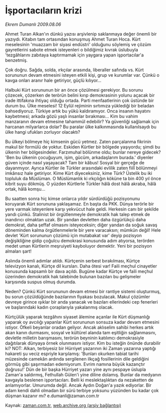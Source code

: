 # İşportacıların krizi

*Ekrem Dumanlı 2009.08.06*

<td class="columnist-detail">
<p>Ahmet Turan Alkan'ın dünkü yazısı arşivlenip saklanmaya değer önemli bir yazıydı. Kitabın tam ortasından konuşmuş Ahmet Turan Hoca. Kürt meselesinin 'muazzam bir siyasi endüstri' olduğunu söylemiş ve çözüm gayretlerini sabote etmek isteyenleri o bildiğimiz kıvrak üslubuyla 'tezgâhlarını zabıtaya kaptırmamak için yaygara yapan işportacılar'a benzetmiş.</p>
<p>
<div id="haberMetinDiv">
<p> Çok doğru. Sağda, solda, ırkçılar arasında, liberaller safında vs. Kürt sorununun devam etmesini isteyen etkili kişi, grup ve kurumlar var. Çünkü o kavga onları aranır hale getiriyor, güçlü kılıyor...
<p> Halbuki Kürt sorununun bir an önce çözülmesi gerekiyor. Bu sorunu çözecek, çözerken de terörün belini kırıp demokrasinin yolunu açacak bir irade ittifakına ihtiyaç olduğu ortada. Parti menfaatlerinin çok üstünde bir durum bu. Ülke meselesi! 12 Eylül rejiminin sırtımıza yüklediği bir beladan bahsediyoruz. Türkiye artık bu yükü kaldıramıyor. Onca insanın hayatını kaybetmesi; arkada gözü yaşlı insanlar bırakması... Kim bu vahim manzaranın devam etmesine tahammül edebilir? Ya güvenliği sağlamak için harcanan milyarlarca dolar? Bu paralar ülke kalkınmasında kullanılsaydı bu ülke hangi ufukları zorluyor olacaktı?
<p> Bu ülkeyi bölmeye hiç kimsenin gücü yetmez. Zaten parçalanma fikrinin makul bir formülü de yoktur. Eskiden Kürtler bir bölgede yaşıyordu; şimdi bu ülkenin her bölgesindeler. Farzımuhal bölünme oldu; bunlar nereye gidecek? 'Ben bu ülkenin çocuğuyum, işim, gücüm, arkadaşlarım burada.' diyenler güven içinde nasıl yaşayacak? Tam bir kâbus! Sosyal bir gerçeğe de dayanmıyor. Ayrıca Kürtler ile Türkler arasındaki evlilik zaten fiilî bölünmeyi imkânsız hale getiriyor. Kime Kürt diyeceksiniz, kime Türk? Üstelik bu iki topluluk da Müslüman. O Müslümanlık ki ırkçılığın köküne ta bin 400 yıl önce kibrit suyu dökmüş. O yüzden Kürtlerle Türkler hâlâ dost hâlâ akraba, hâlâ ortak, hâlâ komşu...
<p> Bu saatten sonra hiç kimse onlarca yıldır sürdürdüğü pozisyonunu koruyarak Kürt sorununa yaklaşamaz. En başta da PKK. Dünya terörle bir yere varmak isteyenlere karşı yekvücut hale geldi. Herkesin canı bir şekilde yandı çünkü. Stalinist bir örgütlenmeyle demokratik hak talep etmek de inandırıcı olmaktan uzak. Bir yandan devletten daha özgürlükçü daha demokrat, daha şeffaf olmasını isteyeceksin; diğer yandan da soğuk savaş döneminden kalma örgütlenmelerle bir yere varacaksın; mümkün değil! Hele devlet 'Kürt sorununun çözümü için mutabakat var' deyip pozisyon değişikliğine gidip çoğulcu demokrasi konusunda adım atıyorsa, terörden medet uman Kürtlerin meşruiyeti kayboluyor demektir. Yeni bir pozisyon almaları şart!
<p> Aslında önemli adımlar atıldı. Kürtçenin serbest bırakılması, Kürtçe televizyon kanalı, Kürtçe dil kursları. Daha ötesi var! Faili meçhul cinayetler konusunda kapsamlı bir dava açıldı. Bugüne kadar Kürtçe ve faili meçhul üzerinden demokratik hak talebinde bulunan bazıları bu gelişmeler karşısında suspus olmuş durumda.
<p> Neden? Çünkü Kürt sorununun devam etmesi bir rantiye sistemi oluşturmuş, bu sorun çözüldüğünde bazılarının fiyakası bozulacak. Makul çözümler devreye girince ışıklar bir anda yanacak ve bazıları ellerindeki cep fenerleri ve başlarındaki kadın çoraplarıyla yakalanmış olacak.
<p> Kürtçülük yaparak tezgâhını siyaset âlemine açanlar ile Kürt düşmanlığı yaparak oy avcılığı yapanlar Kürt sorununun sonsuza kadar devam etmesini istiyor. Öfkeli beyanlar oradan geliyor. Ancak aklıselim sahibi herkes artık akan kanın durmasını, sosyal ve kültürel alanda tam eşitliğin sağlanmasını, devletle milletin barışmasını, terörün beyninin katılımcı demokrasiyle dağıtılarak dünyaya örnek olunmasını istiyor. Kim bu isteğin önünde durabilir ki? NOT: Alkan, terbiyesiz bir Hürriyet yazarının iki Zaman yazarına yaptığı hakareti şu veciz espriyle karşılamış: 'Bunları okurken tabiat tarihi müzesinde camekân ardında sergilenen ilkçağ fosillerinin dile geldiğini görmüş gibi şaşırmadan edemiyorum. Evrim namına büyük kazançtır doğrusu!' Dün de bir başka Hürriyet yazarı yine aynı pespaye üslupla Zaman'a saldırmış, Fethullah Gülen'i yine diline dolamış. Bunlar da medyanın kavgayla beslenen işportacıları. Belli ki meslektaşlıktan da nezaketten de anlamıyorlar. Umurumda değil. Ancak Aydın Doğan'a yazık ediyorlar. Bir adam kendi dahli olmadan bir sürü terbiye yoksunu yüzünden bu kadar çok düşman kazanır mı? e.dumanli@zaman.com.tr</p></p></p></p></p></p></p></div>
</p>
<a href="http://web.archive.org/web/20110104185905/mailto:e.dumanli@zaman.com.tr">
</a></td>

Kaynak: [zaman.com.tr](http://zaman.com.tr/yazar.do?yazino=877378), [web.archive.org (arşiv bağlantısı)](http://web.archive.org/web/20110104185905/http://www.zaman.com.tr/yazar.do?yazino=877378)
